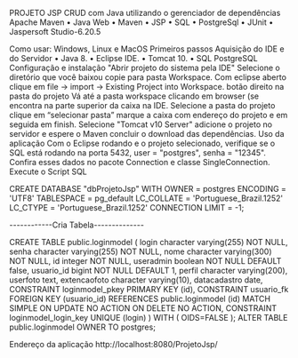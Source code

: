 PROJETO JSP
CRUD com Java utilizando o gerenciador de dependências Apache Maven
•	Java Web
•	Maven
•	JSP
•	SQL
•	PostgreSql
•	JUnit
•	Jaspersoft Studio-6.20.5

Como usar:
Windows, Linux e MacOS
Primeiros passos
Aquisição do IDE e do Servidor
•	Java 8.
•	Eclipse IDE.
•	Tomcat 10.
•	SQL PostgreSQL
Configuração e instalação
"Abrir projeto do sistema pela IDE"
Selecione o diretório que você baixou copie para pasta Workspace.
Com eclipse aberto clique em file -> import -> Existing Project into Workspace.  botão direito na pasta do projeto
Vá até a pasta workspace clicando em browser (se encontra na parte superior da caixa na IDE.
Selecione a pasta do projeto clique em “selecionar pasta” marque a caixa com endereço do projeto e em seguida em finish.
Selecione "Tomcat v10 Server" adicione o projeto no servidor e espere o Maven concluir o download das dependências.
Uso da aplicação
Com o Eclipse rodando e o projeto selecionado, verifique se o SQL está rodando na porta 5432, user = "postgres", senha = "12345".
 Confira esses dados no pacote Connection e classe SingleConnection.
Execute o Script SQL 

CREATE DATABASE "dbProjetoJsp"
  WITH OWNER = postgres
       ENCODING = 'UTF8'
       TABLESPACE = pg_default
       LC_COLLATE = 'Portuguese_Brazil.1252'
       LC_CTYPE = 'Portuguese_Brazil.1252'
       CONNECTION LIMIT = -1;
	   
------------Cria Tabela--------------

CREATE TABLE public.loginmodel
(
  login character varying(255) NOT NULL,
  senha character varying(255) NOT NULL,
  nome character varying(300) NOT NULL,
  id integer NOT NULL,
  useradmin boolean NOT NULL DEFAULT false,
  usuario_id bigint NOT NULL DEFAULT 1,
  perfil character varying(200),
  userfoto text,
  extencaofoto character varying(10),
  datacadastro date,
  CONSTRAINT loginmodel_pkey PRIMARY KEY (id),
  CONSTRAINT usuario_fk FOREIGN KEY (usuario_id)
      REFERENCES public.loginmodel (id) MATCH SIMPLE
      ON UPDATE NO ACTION ON DELETE NO ACTION,
  CONSTRAINT loginmodel_login_key UNIQUE (login)
)
WITH (
  OIDS=FALSE
);
ALTER TABLE public.loginmodel
OWNER TO postgres;


Endereço da aplicação 
http://localhost:8080/ProjetoJsp/
 
